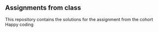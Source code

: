 ## Assignments from class
This repository contains the solutions for the assignment from the cohort
Happy coding
